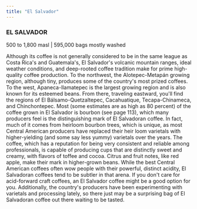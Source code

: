 ```yaml
---
title: "El Salvador"
---
```

### EL SALVADOR

500 to 1,800 masl | 595,000 bags mostly washed

Although its coffee is not generally considered to be in the same league as Costa Rica's and Guatemala's, El Salvador's volcanic mountain ranges, ideal weather conditions, and deep-rooted coffee tradition make for prime high-quality coffee production. To the northwest, the Alotepec-Metapán growing region, although tiny, produces some of the country's most prized coffees. To the west, Apaneca-Ilamatepec is the largest growing region and is also known for its esteemed beans. From there, traveling eastward, you'll find the regions of El Bálsamo-Quetzaltepec, Cacahuatique, Tecapa-Chinameca, and Chinchontepec. Most (some estimates are as high as 80 percent) of the coffee grown in El Salvador is bourbon (see page 113), which many producers feel is the distinguishing mark of El Salvadoran coffee. In fact, much of it comes from heirloom bourbon trees, which is unique, as most Central American producers have replaced their heir loom varietals with higher-yielding (and some say less yummy) varietals over the years. The coffee, which has a reputation for being very consistent and reliable among professionals, is capable of producing cups that are distinctly sweet and creamy, with flavors of toffee and cocoa. Citrus and fruit notes, like red apple, make their mark in higher-grown beans. While the best Central American coffees often wow people with their powerful, distinct acidity, El Salvadoran coffees tend to be subtler in that arena. If you don't care for acid-forward craft coffees, an El Salvador coffee might be a good option for you. Additionally, the country's producers have been experimenting with varietals and processing lately, so there just may be a surprising bag of El Salvadoran coffee out there waiting to be tasted.
